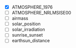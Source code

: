 - [x] ATMOSPHERE_1976
- [ ] ATMOSPHERE_NRLMSISE00
- [ ] airmass
- [ ] solar_position
- [ ] solar_irradiation
- [ ] sunrise_sunset
- [ ] earthsun_distance
